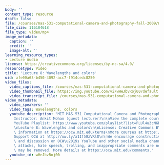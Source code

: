 ```yaml
---
body: ''
content_type: resource
draft: false
file: /courses/mas-531-computational-camera-and-photography-fall-2009/mitmas_531f09_lec08_2_360p_16_9.mp4
file_size: 116104618
file_type: video/mp4
image_metadata:
  caption: ''
  credit: ''
  image-alt: ''
learning_resource_types:
- Lecture Audio
license: https://creativecommons.org/licenses/by-nc-sa/4.0/
resourcetype: Video
title: 'Lecture 8: Wavelengths and colors'
uid: afe00a63-b450-4092-acc7-f914cedc8250
video_files:
  video_captions_file: /courses/mas-531-computational-camera-and-photography-fall-2009/1PUB2P3wy1Efj5CRchT8GSxtgMwrzDPk9_transcript.webvtt
  video_thumbnail_file: https://img.youtube.com/vi/wHeJbvRoj00/default.jpg
  video_transcript_file: /courses/mas-531-computational-camera-and-photography-fall-2009/1PUB2P3wy1Efj5CRchT8GSxtgMwrzDPk9_transcript.pdf
video_metadata:
  video_speakers: ''
  video_tags: Wavelengths, colors
  youtube_description: "MIT MAS.531 Computational Camera and Photography, Fall 2009\n\
    Instructor: Ankit Mohan (guest lecturer)\n\nView the complete course: https://ocw.mit.edu/courses/mas-531-computational-camera-and-photography-fall-2009/\n\
    YouTube Playlist: https://www.youtube.com/playlist?list=PLUl4u3cNGP61pwA6paIRZ30q1sjLE8b6c\n\
    \nLecture 8: Wavelengths and colors\n\nLicense: Creative Commons BY-NC-SA\nMore\
    \ information at https://ocw.mit.edu/terms\nMore courses at https://ocw.mit.edu\n\
    Support OCW at http://ow.ly/a1If50zVRlQ\n\nWe encourage constructive comments\
    \ and discussion on OCW\u2019s YouTube and other social media channels. Personal\
    \ attacks, hate speech, trolling, and inappropriate comments are not allowed and\
    \ may be removed. More details at https://ocw.mit.edu/comments."
  youtube_id: wHeJbvRoj00
---
```

